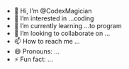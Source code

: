 - 👋 Hi, I’m @CodexMagician
- 👀 I’m interested in ...coding
- 🌱 I’m currently learning ...to program
- 💞️ I’m looking to collaborate on ...
- 📫 How to reach me ...
- 😄 Pronouns: ...
- ⚡ Fun fact: ...

<!---
CodexMagician/CodexMagician is a ✨ special ✨ repository because its `README.md` (this file) appears on your GitHub profile.
You can click the Preview link to take a look at your changes.
--->
